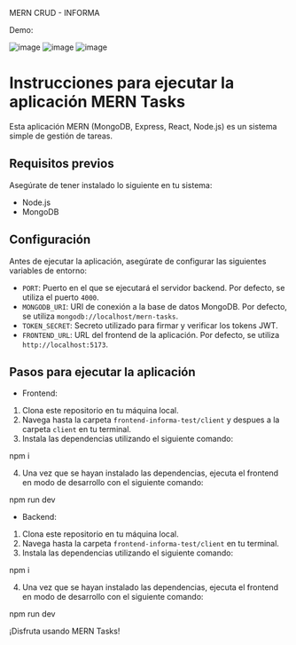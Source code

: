 MERN CRUD - INFORMA

Demo: 

![image](https://github.com/Danicode0210/informa-test/assets/65778274/de8dfdc3-08df-432d-b55f-6739d9d6eb90)
![image](https://github.com/Danicode0210/informa-test/assets/65778274/d2e3b627-0a75-46eb-829d-717df733c5b1)
![image](https://github.com/Danicode0210/informa-test/assets/65778274/27b71647-edd0-4f7d-8c39-777c3db6929a)

# Instrucciones para ejecutar la aplicación MERN Tasks

Esta aplicación MERN (MongoDB, Express, React, Node.js) es un sistema simple de gestión de tareas.

## Requisitos previos

Asegúrate de tener instalado lo siguiente en tu sistema:

- Node.js
- MongoDB

## Configuración

Antes de ejecutar la aplicación, asegúrate de configurar las siguientes variables de entorno:

- `PORT`: Puerto en el que se ejecutará el servidor backend. Por defecto, se utiliza el puerto `4000`.
- `MONGODB_URI`: URI de conexión a la base de datos MongoDB. Por defecto, se utiliza `mongodb://localhost/mern-tasks`.
- `TOKEN_SECRET`: Secreto utilizado para firmar y verificar los tokens JWT.
- `FRONTEND_URL`: URL del frontend de la aplicación. Por defecto, se utiliza `http://localhost:5173`.

## Pasos para ejecutar la aplicación
  - Frontend:

1. Clona este repositorio en tu máquina local.
2.  Navega hasta la carpeta `frontend-informa-test/client` y despues a la carpeta `client` en tu terminal.
3. Instala las dependencias utilizando el siguiente comando:

npm i

4. Una vez que se hayan instalado las dependencias, ejecuta el frontend en modo de desarrollo con el siguiente comando:

npm run dev

 - Backend:

  1. Clona este repositorio en tu máquina local.
  2.  Navega hasta la carpeta `frontend-informa-test/client` en tu terminal.
  3. Instala las dependencias utilizando el siguiente comando:

npm i

4. Una vez que se hayan instalado las dependencias, ejecuta el frontend en modo de desarrollo con el siguiente comando:

npm run dev


¡Disfruta usando MERN Tasks!
